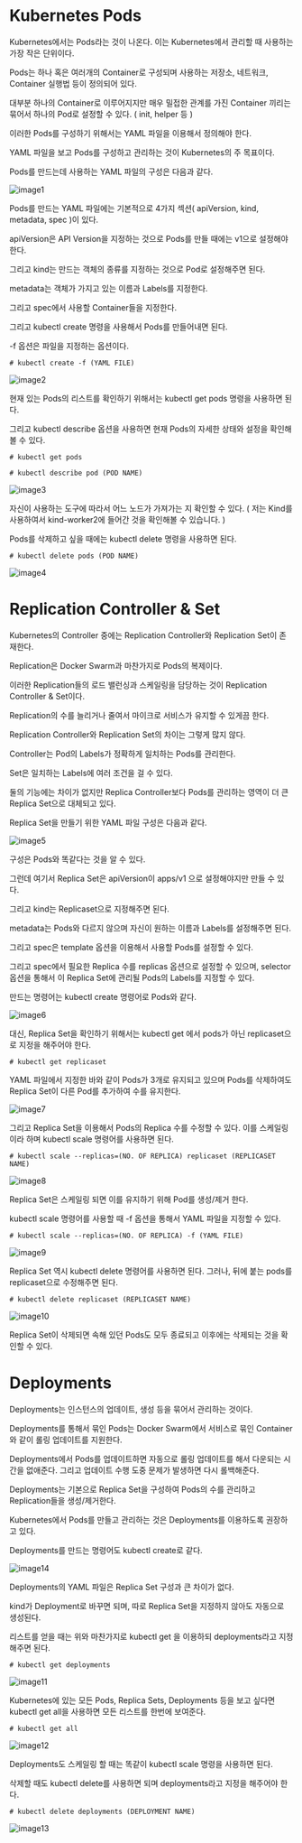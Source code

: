 # Kubernetes Pods

Kubernetes에서는 Pods라는 것이 나온다. 이는 Kubernetes에서 관리할 때 사용하는 가장 작은 단위이다.

Pods는 하나 혹은 여러개의 Container로 구성되며 사용하는 저장소, 네트워크, Container 실행법 등이 정의되어 있다.

대부분 하나의 Container로 이루어지지만 매우 밀접한 관계를 가진 Container 끼리는 묶어서 하나의 Pod로 설정할 수 있다. ( init, helper 등 )

이러한 Pods를 구성하기 위해서는 YAML 파일을 이용해서 정의해야 한다.

YAML 파일을 보고 Pods를 구성하고 관리하는 것이 Kubernetes의 주 목표이다.

Pods를 만드는데 사용하는 YAML 파일의 구성은 다음과 같다.

![image1]()

Pods를 만드는 YAML 파일에는 기본적으로 4가지 섹션( apiVersion, kind, metadata, spec )이 있다.

apiVersion은 API Version을 지정하는 것으로 Pods를 만들 때에는 v1으로 설정해야 한다.

그리고 kind는 만드는 객체의 종류를 지정하는 것으로 Pod로 설정해주면 된다.

metadata는 객체가 가지고 있는 이름과 Labels를 지정한다.

그리고 spec에서 사용할 Container들을 지정한다.

그리고 kubectl create 명령을 사용해서 Pods를 만들어내면 된다.

-f 옵션은 파일을 지정하는 옵션이다.

```
# kubectl create -f (YAML FILE)
```

![image2]()

현재 있는 Pods의 리스트를 확인하기 위해서는 kubectl get pods 명령을 사용하면 된다.

그리고 kubectl describe 옵션을 사용하면 현재 Pods의 자세한 상태와 설정을 확인해볼 수 있다.

```
# kubectl get pods

# kubectl describe pod (POD NAME)
```

![image3]()

자신이 사용하는 도구에 따라서 어느 노드가 가져가는 지 확인할 수 있다. ( 저는 Kind를 사용하여서 kind-worker2에 들어간 것을 확인해볼 수 있습니다. )

Pods를 삭제하고 싶을 때에는 kubectl delete 명령을 사용하면 된다.

```
# kubectl delete pods (POD NAME)
```

![image4]()

# Replication Controller & Set

Kubernetes의 Controller 중에는 Replication Controller와 Replication Set이 존재한다.

Replication은 Docker Swarm과 마찬가지로 Pods의 복제이다.

이러한 Replication들의 로드 밸런싱과 스케일링을 담당하는 것이 Replication Controller & Set이다.

Replication의 수를 늘리거나 줄여서 마이크로 서비스가 유지할 수 있게끔 한다.

Replication Controller와 Replication Set의 차이는 그렇게 많지 않다.

Controller는 Pod의 Labels가 정확하게 일치하는 Pods를 관리한다.

Set은 일치하는 Labels에 여러 조건을 걸 수 있다.

둘의 기능에는 차이가 없지만 Replica Controller보다 Pods를 관리하는 영역이 더 큰 Replica Set으로 대체되고 있다.

Replica Set을 만들기 위한 YAML 파일 구성은 다음과 같다.

![image5]()

구성은 Pods와 똑같다는 것을 알 수 있다.

그런데 여기서 Replica Set은 apiVersion이 apps/v1 으로 설정해야지만 만들 수 있다.

그리고 kind는 Replicaset으로 지정해주면 된다.

metadata는 Pods와 다르지 않으며 자신이 원하는 이름과 Labels를 설정해주면 된다.

그리고 spec은 template 옵션을 이용해서 사용할 Pods를 설정할 수 있다. 

그리고 spec에서 필요한 Replica 수를 replicas 옵션으로 설정할 수 있으며, selector 옵션을 통해서 이 Replica Set에 관리될 Pods의 Labels를 지정할 수 있다.

만드는 명령어는 kubectl create 명령어로 Pods와 같다.

![image6]()

대신, Replica Set을 확인하기 위해서는 kubectl get 에서 pods가 아닌 replicaset으로 지정을 해주어야 한다.

```
# kubectl get replicaset
```

YAML 파일에서 지정한 바와 같이 Pods가 3개로 유지되고 있으며 Pods를 삭제하여도 Replica Set이 다른 Pod를 추가하여 수를 유지한다.

![image7]()

그리고 Replica Set을 이용해서 Pods의 Replica 수를 수정할 수 있다. 이를 스케일링이라 하며 kubectl scale 명령어를 사용하면 된다.

```
# kubectl scale --replicas=(NO. OF REPLICA) replicaset (REPLICASET NAME)
``` 

![image8]()

Replica Set은 스케일링 되면 이를 유지하기 위해 Pod를 생성/제거 한다.

kubectl scale 명령어를 사용할 때 -f 옵션을 통해서 YAML 파일을 지정할 수 있다.

```
# kubectl scale --replicas=(NO. OF REPLICA) -f (YAML FILE)
```

![image9]()

Replica Set 역시 kubectl delete 명령어를 사용하면 된다. 그러나, 뒤에 붙는 pods를 replicaset으로 수정해주면 된다.

```
# kubectl delete replicaset (REPLICASET NAME)
```

![image10]()

Replica Set이 삭제되면 속해 있던 Pods도 모두 종료되고 이후에는 삭제되는 것을 확인할 수 있다.

# Deployments

Deployments는 인스턴스의 업데이트, 생성 등을 묶어서 관리하는 것이다.

Deployments를 통해서 묶인 Pods는 Docker Swarm에서 서비스로 묶인 Container와 같이 롤링 업데이트를 지원한다.

Deployments에서 Pods를 업데이트하면 자동으로 롤링 업데이트를 해서 다운되는 시간을 없애준다. 그리고 업데이트 수행 도중 문제가 발생하면 다시 롤백해준다.

Deployments는 기본으로 Replica Set을 구성하여 Pods의 수를 관리하고 Replication들을 생성/제거한다.

Kubernetes에서 Pods를 만들고 관리하는 것은 Deployments를 이용하도록 권장하고 있다.

Deployments를 만드는 명령어도 kubectl create로 같다.

![image14]()

Deployments의 YAML 파일은 Replica Set 구성과 큰 차이가 없다.

kind가 Deployment로 바꾸면 되며, 따로 Replica Set을 지정하지 않아도 자동으로 생성된다.

리스트를 얻을 때는 위와 마찬가지로 kubectl get 을 이용하되 deployments라고 지정해주면 된다.

```
# kubectl get deployments
```

![image11]()

Kubernetes에 있는 모든 Pods, Replica Sets, Deployments 등을 보고 싶다면 kubectl get all을 사용하면 모든 리스트를 한번에 보여준다.

```
# kubectl get all
```

![image12]()

Deployments도 스케일링 할 때는 똑같이 kubectl scale 명령을 사용하면 된다. 

삭제할 때도 kubectl delete를 사용하면 되며 deployments라고 지정을 해주어야 한다.

```
# kubectl delete deployments (DEPLOYMENT NAME)
```

![image13]()
